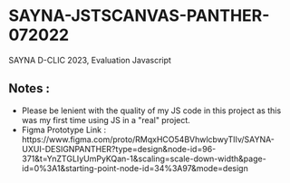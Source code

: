 # SAYNA-JSTSCANVAS-PANTHER-072022
SAYNA D-CLIC 2023, Evaluation Javascript

<h2>Notes : </h2>
<ul>
  <li>Please be lenient with the quality of my JS code in this project as this was my first time using JS in a "real" project.</li>
  <li>Figma Prototype Link : https://www.figma.com/proto/RMqxHCO54BVhwlcbwyTIIv/SAYNA-UXUI-DESIGNPANTHER?type=design&node-id=96-371&t=YnZTGLIyUmPyKQan-1&scaling=scale-down-width&page-id=0%3A1&starting-point-node-id=34%3A97&mode=design</li>
</ul>

